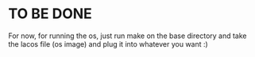 # TO BE DONE
For now, for running the os, just run make on the base directory and take the lacos file (os image) and plug it into whatever you want :)